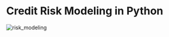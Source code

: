 # Credit Risk Modeling in Python

![risk_modeling](https://user-images.githubusercontent.com/67468718/149666189-fbae54b6-b123-4905-8348-e59ec94cdb1c.png)
